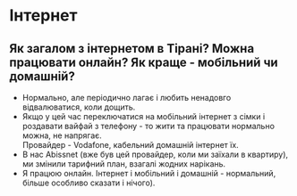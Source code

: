 # Інтернет

## Як загалом з інтернетом в Тірані? Можна працювати онлайн? Як краще - мобільний чи домашній?

- Нормально, але періодично лагає і любить ненадовго відвалюватися, коли дощить.
- Якщо у цей час переключатися на мобільний інтернет з сімки і роздавати вайфай з телефону - то жити
  та працювати нормально можна, не напрягає.  
  Провайдер - Vodafone, кабельний домашній інтернет їх.
- В нас Abissnet (вже був цей провайдер, коли ми заїхали в квартиру), ми змінили тарифний план,
  взагалі жодних нарікань.
- Я працюю онлайн. Інтернет і мобільний і домашній - нормальний, більше особливо сказати і нічого).

